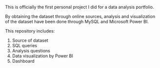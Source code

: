This is officially the first personal project I did for a data analysis portfolio.

By obtaining the dataset through online sources, analysis and visualization of the dataset have been done through MySQL and Microsoft Power BI.

This repository includes:
1. Source of dataset
2. SQL queries
3. Analysis questions
4. Data visualization by Power BI
5. Dashboard
